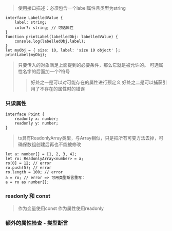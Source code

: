 > 使用接口描述：必须包含一个label属性且类型为string
```
interface LabelledValue {
	label: string;
	color?: string; // 可选属性
}
function printLabel(labelledObj: labelledValue) {
	console.log(labelledObj.label);
}
let myObj = { size: 10, label: 'size 10 object' };
printLabel(myObj);
```
> 只要传入的对象满足上面提到的必要条件，那么它就是被允许的。
> 可选属性名字的后面加一个?符号
> > 好处之一是可以对可能存在的属性进行预定义
> > 好处之二是可以捕获引用了不存在的属性时的错误
### 只读属性
```
interface Point {
	readonly x: number;
	readonly y: number;
}
```
> ts具有ReadonlyArray<T>类型，与Array<T>相似，只是把所有可变方法去掉，可确保数组创建后再也不能被修改
```
let a: number[] = [1, 2, 3, 4];
let ro: ReadonlyArray<number> = a;
ro[0] = 12; // error
ro.push(5); // error
ro.length = 100; // error
a = ro; // error => 可用类型断言重写：
a = ro as number[];
```
### readonly 和 const
> 作为变量使用const
> 作为属性使用readonly
### 额外的属性检查 - 类型断言